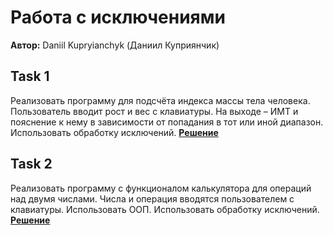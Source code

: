 # Работа с исключениями

**Автор:** Daniil Kupryianchyk (Даниил Куприянчик)

## Task 1
Реализовать программу для подсчёта индекса массы тела
человека. Пользователь вводит рост и вес с клавиатуры. На
выходе – ИМТ и пояснение к нему в зависимости от попадания
в тот или иной диапазон. Использовать обработку исключений.
**[Решение](task_1.py)**

## Task 2
Реализовать программу с функционалом калькулятора для
операций над двумя числами. Числа и операция вводятся
пользователем с клавиатуры. Использовать ООП.
Использовать обработку исключений.
**[Решение](task_2.py)**